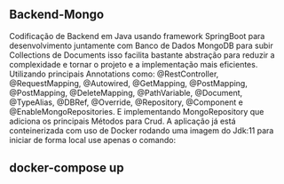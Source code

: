 ## Backend-Mongo

Codificação de Backend em Java usando framework SpringBoot para desenvolvimento juntamente com Banco de Dados MongoDB para subir Collections de Documents isso facilita
bastante abstração para reduzir a complexidade e tornar o projeto e a implementação mais eficientes.
Utilizando principais Annotations como: @RestController, @RequestMapping, @Autowired, @GetMapping, @PostMapping, @PostMapping, @DeleteMapping, @PathVariable, @Document,
@TypeAlias, @DBRef,  @Override, @Repository, @Component e @EnableMongoRepositories. E implementando MongoRepository que adiciona os principais Métodos para Crud.
A aplicação já está conteinerizada com uso de Docker rodando uma imagem do Jdk:11 para iniciar de forma local use apenas o comando:

## docker-compose up
